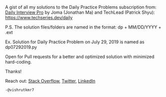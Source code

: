 A gist of all my solutions to the Daily Practice Problems subscription from: [Daily Interview Pro](https://www.techseries.dev/) by Joma (Jonathan Ma) and TechLead (Patrick Shyu): https://www.techseries.dev/daily

P.S. The solution files/folders are named in the format: dp + MM/DD/YYYY + .ext

Ex. Solution for Daily Practice Problem on July 29, 2019 is named as dp07292019.py

Open for Pull requests for a better and optimized solution with minimized hard-coding.

Thanks!

Reach out: [Stack Overflow](https://stackoverflow.com/users/8020018/vishrut-jha), [Twitter](https://www.twitter.com/vishrutkmr7), [LinkedIn](https://www/linkedin.com/in/vishrutkmr7)

    -@vishrutkmr7
